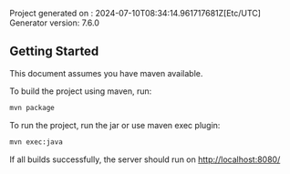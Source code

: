 Project generated on : 2024-07-10T08:34:14.961717681Z[Etc/UTC]
Generator version: 7.6.0

## Getting Started

This document assumes you have maven available.

To build the project using maven, run:

```bash
mvn package
```

To run the project, run the jar or use maven exec plugin:

```bash
mvn exec:java
```

If all builds successfully, the server should run on [http://localhost:8080/](http://localhost:8080/)
